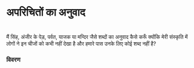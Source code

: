 # अपरिचितों का अनुवाद

 #

मैं सिंह, अंजीर के पेड़, पर्वत, याजक या मन्दिर जैसे शब्दों का अनुवाद कैसे करूँ क्योंकि मेरी संस्कृति में लोगों ने इन चीजों को कभी नहीं देखा है और हमारे पास उनके लिए कोई शब्द नहीं है?

### विवरण

